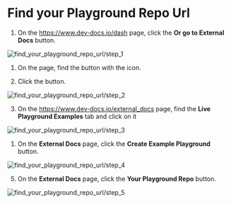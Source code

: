 # Find your Playground Repo Url

1. On the https://www.dev-docs.io/dash page, click the **Or go to External Docs** button.


![find_your_playground_repo_url/step_1](/img/find_your_playground_repo_url/step_1.png)



1. On the  page, find the button with the  icon.

2.  Click the button.

![find_your_playground_repo_url/step_2](/img/find_your_playground_repo_url/step_2.png)



3. On the https://www.dev-docs.io/external_docs page, find the **Live Playground Examples** tab and click on it


![find_your_playground_repo_url/step_3](/img/find_your_playground_repo_url/step_3.png)


1. On the **External Docs** page, click the **Create Example Playground** button.


![find_your_playground_repo_url/step_4](/img/find_your_playground_repo_url/step_4.png)



5. On the **External Docs** page, click the **Your Playground Repo** button.


![find_your_playground_repo_url/step_5](/img/find_your_playground_repo_url/step_5.png)


